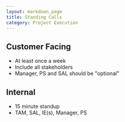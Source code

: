 ```yaml
---
layout: markdown_page
title: Standing Calls
category: Project Execution
---
```


## Customer Facing
* At least once a week
* Include all stakeholders
* Manager, PS and SAL should be "optional"

## Internal 
* 15 minute standup
* TAM, SAL, IE(s), Manager, PS
